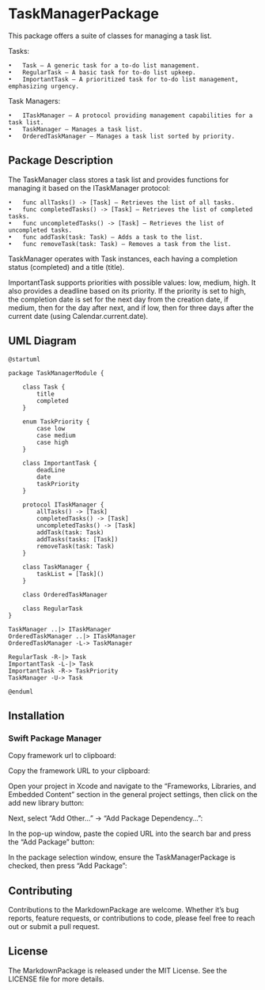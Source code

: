 # TaskManagerPackage

This package offers a suite of classes for managing a task list.

Tasks:

	•	Task – A generic task for a to-do list management.
	•	RegularTask – A basic task for to-do list upkeep.
	•	ImportantTask – A prioritized task for to-do list management, emphasizing urgency.

Task Managers:

	•	ITaskManager – A protocol providing management capabilities for a task list.
	•	TaskManager – Manages a task list.
	•	OrderedTaskManager – Manages a task list sorted by priority.

## Package Description

The TaskManager class stores a task list and provides functions for managing it based on the ITaskManager protocol:

	•	func allTasks() -> [Task] – Retrieves the list of all tasks.
	•	func completedTasks() -> [Task] – Retrieves the list of completed tasks.
	•	func uncompletedTasks() -> [Task] – Retrieves the list of uncompleted tasks.
	•	func addTask(task: Task) – Adds a task to the list.
	•	func removeTask(task: Task) – Removes a task from the list.

TaskManager operates with Task instances, each having a completion status (completed) and a title (title).

ImportantTask supports priorities with possible values: low, medium, high.
It also provides a deadline based on its priority. If the priority is set to high, the completion date is set for 
the next day from the creation date, if medium, then for the day after next, and if low, then for three days after 
the current date (using Calendar.current.date).

## UML Diagram

```plantuml
@startuml

package TaskManagerModule {

	class Task {
		title
		completed
	}

	enum TaskPriority {
		case low
		case medium
		case high
	}

	class ImportantTask {
		deadLine
		date
		taskPriority
	}

	protocol ITaskManager {
		allTasks() -> [Task]
		completedTasks() -> [Task]
		uncompletedTasks() -> [Task]
		addTask(task: Task)
		addTasks(tasks: [Task])
		removeTask(task: Task)
	}

	class TaskManager {
		taskList = [Task]()
	}

	class OrderedTaskManager

	class RegularTask
}

TaskManager ..|> ITaskManager 
OrderedTaskManager ..|> ITaskManager 
OrderedTaskManager -L-> TaskManager

RegularTask -R-|> Task
ImportantTask -L-|> Task
ImportantTask -R-> TaskPriority
TaskManager -U-> Task

@enduml
```

## Installation
### Swift Package Manager
Copy framework url to clipboard:

Copy the framework URL to your clipboard:

Open your project in Xcode and navigate to the “Frameworks, Libraries, and Embedded Content” section in the 
general project settings, then click on the add new library button:

Next, select “Add Other…” -> “Add Package Dependency…”:

In the pop-up window, paste the copied URL into the search bar and press the “Add Package” button:

In the package selection window, ensure the TaskManagerPackage is checked, then press “Add Package”:

## Contributing

Contributions to the MarkdownPackage are welcome. Whether it’s bug reports, feature requests, or contributions 
to code, please feel free to reach out or submit a pull request.

## License

The MarkdownPackage is released under the MIT License. See the LICENSE file for more details.

